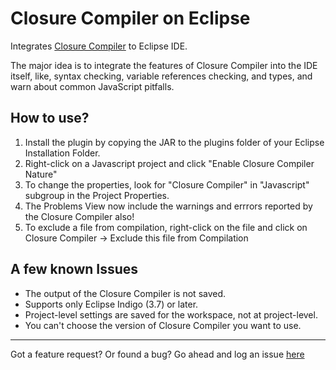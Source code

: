 Closure Compiler on Eclipse
======================

Integrates [Closure Compiler](http://code.google.com/closure/compiler/) to Eclipse IDE.

The major idea is to integrate the features of Closure Compiler into the IDE itself, like, syntax checking, variable references checking, and types, and warn about common JavaScript pitfalls. 

How to use?
------------
1. Install the plugin by copying the JAR to the plugins folder of your Eclipse Installation Folder.
2. Right-click on a Javascript project and click "Enable Closure Compiler Nature"
3. To change the properties, look for "Closure Compiler" in "Javascript" subgroup in the Project Properties.
4. The Problems View now include the warnings and errrors reported by the Closure Compiler also!
5. To exclude a file from compilation, right-click on the file and click on Closure Compiler -> Exclude this file from Compilation

A few known Issues
--------------
* The output of the Closure Compiler is not saved.
* Supports only Eclipse Indigo (3.7) or later.
* Project-level settings are saved for the workspace, not at project-level.
* You can't choose the version of Closure Compiler you want to use.

---------------------------------------
Got a feature request? Or found a bug? Go ahead and log an issue [here](https://github.com/saich/ClosureEclipse/issues)
